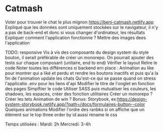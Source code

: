 # Catmash

Voter pour trouver le chat le plus mignon https://beni-catmash.netlify.app
Expliqué que les données sont uniquement stockées sur le navigateur, il n'y a pas de back-end et donc si vous changer d'ordinateur, les résultats
Expliquer comment l'application fonctionne ?
Mettre des images dees l'application

TODO:
responsive
Vis à vis des composants du design system du style bouton, il serait préférable de créer un monorepo.
On pourrait ajouter des tests sur chaque composant (unitaire, end to end)
Vérifier le layout
Relire le code
Noter toutes les différences si backend ern place :
Animation au like pour montrer qui a liké et perdu et rendre les boutons inactifs et puis qu'a la fin de l'animation update les chats
Qu'est-ce qui se passe quand on stress l'applicatio
.env pour les liens d'api
Modifier le titre de l'onglet en fonction des pages
Simplfiier le code
Utiliser SASS puis mutualiser les couleurs, les shadows, les espaces, créer des fonction utilitaires
Créer un monorepo ?
Créer les tets
Animation de win ?
Bonus: Storybook, ex:https://design-system-storybook.netlify.app/?path=/docs/formulaires-button--color
Quelques animations
Modifier l'ordre des ranbks si on affiche que un élément sur le top three
order by id aussi
rename le css

Temps utilisées :
Mardi: 2h
Mercredi: 3-4h
